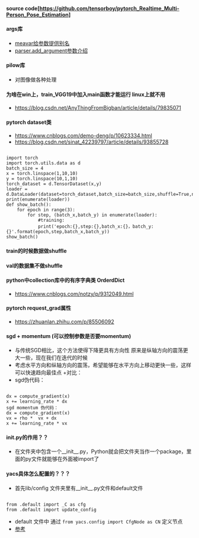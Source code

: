 #### source code[https://github.com/tensorboy/pytorch_Realtime_Multi-Person_Pose_Estimation]

#### args库
+ [meavar给参数提供别名](https://blog.csdn.net/weixin_41803874/article/details/102586362)
+ [parser.add_argument参数介绍](https://blog.csdn.net/Samaritan_x/article/details/84146029)
#### pilow库
+ 对图像做各种处理

#### 为啥在win上，train_VGG19中加入main函数才能运行 linux上就不用
+ https://blog.csdn.net/AnyThingFromBigban/article/details/79835071

#### pytorch dataset类
+ https://www.cnblogs.com/demo-deng/p/10623334.html 
+ https://blog.csdn.net/sinat_42239797/article/details/93855728

<pre><code>
import torch
import torch.utils.data as d
batch_size = 4
x = torch.linspace(1,10,10)
y = torch.linspace(10,1,10)
torch_dataset = d.TensorDataset(x,y)
loader = d.DataLoader(dataset=torch_dataset,batch_size=batch_size,shuffle=True,num_workers=2,drop_last=True)
print(enumerate(loader))
def show_batch():
    for epoch in range(3):
        for step, (batch_x,batch_y) in enumerate(loader):
            #training:
            print('epoch:{},step:{},batch_x:{}，batch_y:{}'.format(epoch,step,batch_x,batch_y))
show_batch()
</code></pre>

#### train的时候数据做shuffle
#### val的数据集不做shuffle

#### python中collection库中的有序字典类 OrderdDict
+ https://www.cnblogs.com/notzy/p/9312049.html

#### pytorch request_grad属性
+ https://zhuanlan.zhihu.com/p/85506092

#### sgd + momentum (可以控制参数是否要momentum)
+ 与传统SGD相比，这个方法使得下降更具有方向性 原来是纵轴方向的震荡更大一些，现在我们在迭代的时候
+ 考虑水平方向和纵轴方向的震荡，希望能够在水平方向上移动更快一些，这样可以快速趋向最佳点
+对比：
+ sgd伪代码：
<pre><code>
dx = compute_gradient(x)
x += learning_rate * dx 
sgd momentum 伪代码：
dx = compute_gradient(x)
vx = rho *  vx + dx 
x += learning_rate * vx 
</code></pre>

#### __init__.py的作用？？
+ 在文件夹中包含一个__init__.py，Python就会把文件夹当作一个package，里面的py文件就能够在外面被import了

#### yacs具体怎么配置的？？？
+ 首先lib/config 文件夹里有__init__.py文件和default文件
<pre><code>
from .default import _C as cfg
from .default import update_config
</code></pre>
+ default 文件中 通过 `from yacs.config import CfgNode as CN` 定义节点
+ [参考](https://blog.csdn.net/gefeng1209/article/details/90668882])

